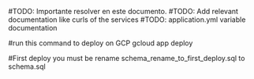 
#TODO: Importante resolver en este documento.
#TODO: Add relevant documentation like curls of the services
#TODO: application.yml variable documentation

#run this command to deploy on GCP
gcloud app deploy

#First deploy you must be rename schema_rename_to_first_deploy.sql to schema.sql

